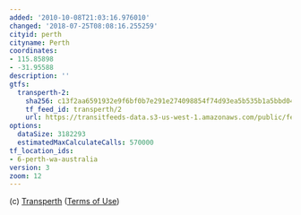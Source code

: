 ```yaml
---
added: '2010-10-08T21:03:16.976010'
changed: '2018-07-25T08:08:16.255259'
cityid: perth
cityname: Perth
coordinates:
- 115.85898
- -31.95588
description: ''
gtfs:
  transperth-2:
    sha256: c13f2aa6591932e9f6bf0b7e291e274098854f74d93ea5b535b1a5bbd042ebca
    tf_feed_id: transperth/2
    url: https://transitfeeds-data.s3-us-west-1.amazonaws.com/public/feeds/transperth/2/20180719/gtfs.zip
options:
  dataSize: 3182293
  estimatedMaxCalculateCalls: 570000
tf_location_ids:
- 6-perth-wa-australia
version: 3
zoom: 12
---
```


(c) [Transperth](http://www.transperth.wa.gov.au/) ([Terms of Use](http://www.transperth.wa.gov.au/TimetablesMaps/SpatialDataAccess/tabid/254/language/en-AU/Default.aspx))
